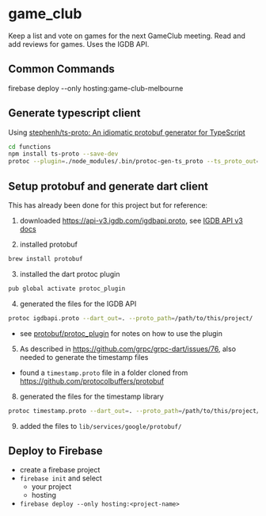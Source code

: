 # game_club

Keep a list and vote on games for the next GameClub meeting. Read and add reviews for games. Uses the IGDB API. 

## Common Commands 

firebase deploy --only hosting:game-club-melbourne 

## Generate typescript client 

Using [stephenh/ts-proto: An idiomatic protobuf generator for TypeScript](https://github.com/stephenh/ts-proto)

```sh
cd functions
npm install ts-proto --save-dev
protoc --plugin=./node_modules/.bin/protoc-gen-ts_proto --ts_proto_out=./src ./igdbapi.proto 
```

## Setup protobuf and generate dart client 

This has already been done for this project but for reference: 

1.  downloaded <https://api-v3.igdb.com/igdbapi.proto>, see [IGDB API v3 docs](https://api-docs.igdb.com/#what-changed) 

2.  installed protobuf 
```sh
brew install protobuf
```

3.  installed the dart protoc plugin 
```sh
pub global activate protoc_plugin 
```

4.  generated the files for the IGDB API
```sh
protoc igdbapi.proto --dart_out=. --proto_path=/path/to/this/project/
```

  - see [protobuf/protoc_plugin](https://github.com/dart-lang/protobuf/tree/master/protoc_plugin) for notes on how to use the plugin

5.  As described in <https://github.com/grpc/grpc-dart/issues/76>, also needed to generate the timestamp files 

  - found a `timestamp.proto` file in a folder cloned from <https://github.com/protocolbuffers/protobuf> 

8.  generated the files for the timestamp library
```sh
protoc timestamp.proto --dart_out=. --proto_path=/path/to/this/project/
```

9.  added the files to `lib/services/google/protobuf/`

## Deploy to Firebase

- create a firebase project 
- `firebase init` and select 
  - your project 
  - hosting 
- `firebase deploy --only hosting:<project-name>`